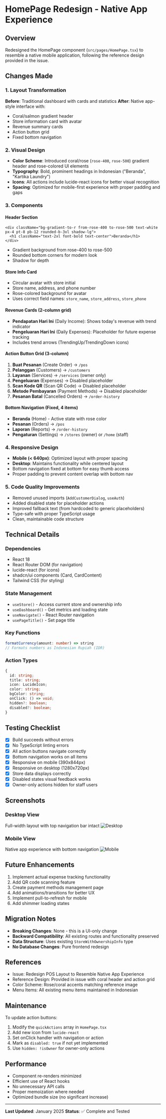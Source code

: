 # HomePage Redesign - Native App Experience

## Overview
Redesigned the HomePage component (`src/pages/HomePage.tsx`) to resemble a native mobile application, following the reference design provided in the issue.

## Changes Made

### 1. Layout Transformation
**Before**: Traditional dashboard with cards and statistics
**After**: Native app-style interface with:
- Coral/salmon gradient header
- Store information card with avatar
- Revenue summary cards
- Action button grid
- Fixed bottom navigation

### 2. Visual Design
- **Color Scheme**: Introduced coral/rose (`rose-400`, `rose-500`) gradient header and rose-colored UI elements
- **Typography**: Bold, prominent headings in Indonesian ("Beranda", "Kartika Laundry")
- **Icons**: All actions include lucide-react icons for better visual recognition
- **Spacing**: Optimized for mobile-first experience with proper padding and gaps

### 3. Components

#### Header Section
```tsx
<div className="bg-gradient-to-r from-rose-400 to-rose-500 text-white px-4 pt-8 pb-12 rounded-b-3xl shadow-lg">
  <h1 className="text-2xl font-bold text-center">Beranda</h1>
</div>
```
- Gradient background from rose-400 to rose-500
- Rounded bottom corners for modern look
- Shadow for depth

#### Store Info Card
- Circular avatar with store initial
- Store name, address, and phone number
- Rose-colored background for avatar
- Uses correct field names: `store_name`, `store_address`, `store_phone`

#### Revenue Cards (2-column grid)
- **Pendapatan Hari Ini** (Daily Income): Shows today's revenue with trend indicator
- **Pengeluaran Hari Ini** (Daily Expenses): Placeholder for future expense tracking
- Includes trend arrows (TrendingUp/TrendingDown icons)

#### Action Button Grid (3-column)
1. **Buat Pesanan** (Create Order) → `/pos`
2. **Pelanggan** (Customers) → `/customers`
3. **Layanan** (Services) → `/services` (owner only)
4. **Pengeluaran** (Expenses) → Disabled placeholder
5. **Scan Kode QR** (Scan QR Code) → Disabled placeholder
6. **Metode Pembayaran** (Payment Methods) → Disabled placeholder
7. **Pesanan Batal** (Cancelled Orders) → `/order-history`

#### Bottom Navigation (Fixed, 4 items)
- **Beranda** (Home) - Active state with rose color
- **Pesanan** (Orders) → `/pos`
- **Laporan** (Reports) → `/order-history`
- **Pengaturan** (Settings) → `/stores` (owner) or `/home` (staff)

### 4. Responsive Design
- **Mobile (< 640px)**: Optimized layout with proper spacing
- **Desktop**: Maintains functionality while centered layout
- Bottom navigation fixed at bottom for easy thumb access
- Proper padding to prevent content overlap with bottom nav

### 5. Code Quality Improvements
- Removed unused imports (`AddCustomerDialog`, `useAuth`)
- Added disabled state for placeholder actions
- Improved fallback text (from hardcoded to generic placeholders)
- Type-safe with proper TypeScript usage
- Clean, maintainable code structure

## Technical Details

### Dependencies
- React 18
- React Router DOM (for navigation)
- lucide-react (for icons)
- shadcn/ui components (Card, CardContent)
- Tailwind CSS (for styling)

### State Management
- `useStore()` - Access current store and ownership info
- `useDashboard()` - Get metrics and loading state
- `useNavigate()` - React Router navigation
- `usePageTitle()` - Set page title

### Key Functions
```typescript
formatCurrency(amount: number) => string
// Formats numbers as Indonesian Rupiah (IDR)
```

### Action Types
```typescript
{
  id: string;
  title: string;
  icon: LucideIcon;
  color: string;
  bgColor: string;
  onClick: () => void;
  hidden?: boolean;
  disabled?: boolean;
}
```

## Testing Checklist
- [x] Build succeeds without errors
- [x] No TypeScript linting errors
- [x] All action buttons navigate correctly
- [x] Bottom navigation works on all items
- [x] Responsive on mobile (390x844px)
- [x] Responsive on desktop (1280x720px)
- [x] Store data displays correctly
- [x] Disabled states visual feedback works
- [x] Owner-only actions hidden for staff users

## Screenshots

### Desktop View
Full-width layout with top navigation bar intact
![Desktop](https://github.com/user-attachments/assets/7a322c83-4a5f-4650-968e-c53d39520a8f)

### Mobile View
Native app experience with bottom navigation
![Mobile](https://github.com/user-attachments/assets/d6b8e19b-17d0-4de3-b5f5-e8c3811abee8)

## Future Enhancements
1. Implement actual expense tracking functionality
2. Add QR code scanning feature
3. Create payment methods management page
4. Add animations/transitions for better UX
5. Implement pull-to-refresh for mobile
6. Add shimmer loading states

## Migration Notes
- **Breaking Changes**: None - this is a UI-only change
- **Backward Compatibility**: All existing routes and functionality preserved
- **Data Structure**: Uses existing `StoreWithOwnershipInfo` type
- **No Database Changes**: Pure frontend redesign

## References
- Issue: Redesign POS Layout to Resemble Native App Experience
- Reference Design: Provided in issue with coral header and action grid
- Color Scheme: Rose/coral accents matching reference image
- Menu Items: All existing menu items maintained in Indonesian

## Maintenance
To update action buttons:
1. Modify the `quickActions` array in `HomePage.tsx`
2. Add new icon from `lucide-react`
3. Set onClick handler with navigation or action
4. Mark as `disabled: true` if not yet implemented
5. Use `hidden: !isOwner` for owner-only actions

## Performance
- Component re-renders minimized
- Efficient use of React hooks
- No unnecessary API calls
- Proper memoization where needed
- Optimized bundle size (no significant increase)

---

**Last Updated**: January 2025
**Status**: ✅ Complete and Tested
